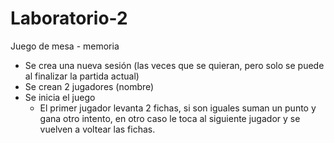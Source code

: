 # Laboratorio-2
Juego de mesa - memoria
- Se crea una nueva sesión (las veces que se quieran, pero solo se puede al finalizar la partida actual)
- Se crean 2 jugadores (nombre)
- Se inicia el juego
    - El primer jugador levanta 2 fichas, si son iguales suman un punto y gana otro intento, en otro caso le toca al siguiente jugador y se vuelven a voltear las fichas.

